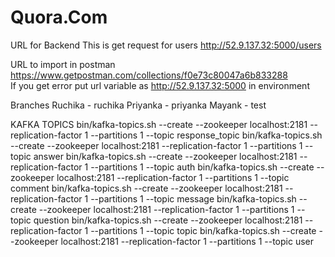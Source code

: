 # Quora.Com

URL for Backend
This is get request for users
http://52.9.137.32:5000/users

URL to import in postman
https://www.getpostman.com/collections/f0e73c80047a6b833288  
If you get error put url variable as http://52.9.137.32:5000 in environment

Branches
Ruchika - ruchika
Priyanka - priyanka
Mayank - test

KAFKA TOPICS
bin/kafka-topics.sh --create --zookeeper localhost:2181 --replication-factor 1 --partitions 1 --topic response_topic
bin/kafka-topics.sh --create --zookeeper localhost:2181 --replication-factor 1 --partitions 1 --topic answer
bin/kafka-topics.sh --create --zookeeper localhost:2181 --replication-factor 1 --partitions 1 --topic auth
bin/kafka-topics.sh --create --zookeeper localhost:2181 --replication-factor 1 --partitions 1 --topic comment
bin/kafka-topics.sh --create --zookeeper localhost:2181 --replication-factor 1 --partitions 1 --topic message
bin/kafka-topics.sh --create --zookeeper localhost:2181 --replication-factor 1 --partitions 1 --topic question
bin/kafka-topics.sh --create --zookeeper localhost:2181 --replication-factor 1 --partitions 1 --topic topic
bin/kafka-topics.sh --create --zookeeper localhost:2181 --replication-factor 1 --partitions 1 --topic user
